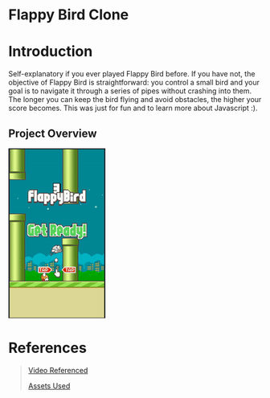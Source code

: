 # Flappy Bird Clone

# Introduction
Self-explanatory if you ever played Flappy Bird before. If you have not, the objective of Flappy Bird is straightforward: you control a small bird and your goal is to navigate it through a series of pipes without crashing into them. The longer you can keep the bird flying and avoid obstacles, the higher your score becomes. This was just for fun and to learn more about Javascript :).

## Project Overview
![](https://github.com/jiaweizheng1/Flappy-Bird-Clone/blob/main/gif.gif)

# References
> [Video Referenced](https://www.youtube.com/watch?v=jj5ADM2uywg)
> 
> [Assets Used](https://github.com/samuelcust/flappy-bird-assets)

